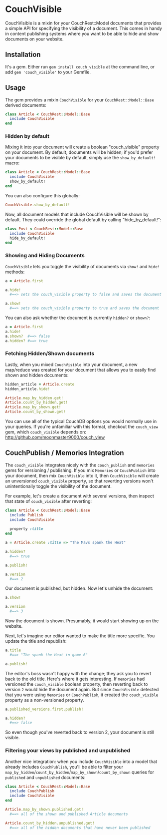 # CouchVisible

CouchVisible is a mixin for your CouchRest::Model documents that provides a simple API for specifying the visibility of a document. This comes in handy in content publishing systems where you want to be able to hide and show documents on your website.  

## Installation

It's a gem. Either run `gem install couch_visible` at the command line, or add `gem 'couch_visible'` to your Gemfile.

## Usage

The gem provides a mixin `CouchVisible` for your `CouchRest::Model::Base` derived documents:

```ruby
class Article < CouchRest::Model::Base
  include CouchVisible
end
```

### Hidden by default

Mixing it into your document will create a boolean "couch_visible" property on your document. By default, documents will be hidden; if you'd prefer your documents to be visible by default, simply use the `show_by_default!` macro: 

```ruby
class Article < CouchRest::Model::Base
  include CouchVisible
  show_by_default!
end
```

You can also configure this globally:
  
```ruby
CouchVisible.show_by_default!
```

Now, all document models that include CouchVisible will be shown by default. They could override the global default by calling "hide_by_default!":

```ruby
class Post < CouchRest::Model::Base
  include CouchVisible
  hide_by_default!
end
```

### Showing and Hiding Documents

`CouchVisible` lets you toggle the visibility of documents via `show!` and `hide!` methods:
    
```ruby
a = Article.first

a.hide! 
  #==> sets the couch_visible property to false and saves the document 

a.show!
  #==> sets the couch_visible property to true and saves the document
```

You can also ask whether the document is currently `hidden?` or `shown?`:
    
```ruby
a = Article.first
a.hide!   
a.shown?  #==> false
a.hidden? #==> true
```

### Fetching Hidden/Shown documents

Lastly, when you mixed `CouchVisible` into your document, a new map/reduce was created for your document that allows you to easily find shown and hidden documents:

```ruby
hidden_article = Article.create
hidden_article.hide!

Article.map_by_hidden.get!
Article.count_by_hidden.get!
Article.map_by_shown.get!
Article.count_by_shown.get!
```

You can use all of the typical CouchDB options you would normally use in your queries. If you're unfamiliar with this format, checkout the `couch_view` gem, which `couch_visible` depends on: http://github.com/moonmaster9000/couch_view

## CouchPublish / Memories Integration

The `couch_visible` integrates nicely with the `couch_publish` and `memories` gems for versioning / publishing. If you mix `Memories` or `CouchPublish` into your document, then mix `CouchVisible` into it, then `CouchVisible` will create an unversioned `couch_visible` property, so that reverting versions won't unintentionally toggle the visibility of the document.   

For example, let's create a document with several versions, then inspect that state of `couch_visible` after reverting:

```ruby
class Article < CouchRest::Model::Base
  include Publish
  include CouchVisible
  
  property :title
end

a = Article.create :title => "The Mavs spank the Heat"

a.hidden? 
  #==> true

a.publish!

a.version
  #==> 2
```

Our document is published, but hidden. Now let's unhide the document:

```ruby
a.show!

a.version 
  #==> 3
```

Now the document is shown. Presumably, it would start showing up on the website.

Next, let's imagine our editor wanted to make the title more specific. You update the title and republish: 

```ruby
a.title
  #==> "The spank the Heat in game 6"

a.publish!
```

The editor's boss wasn't happy with the change; they ask you to revert back to the old title. Here's where it gets interesting. If `memories` had versioned the `couch_visible` boolean property, then reverting back to version `2` would hide the document again. But since `CouchVisible` detected that you were using `Memories` or `CouchPublish`, it created the `couch_visible` property as a non-versioned property.  

```ruby
a.published_versions.first.publish! 

a.hidden?
  #==> false
```

So even though you've reverted back to version 2, your document is still visible. 

### Filtering your views by published and unpublished

Another nice integration: when you include `CouchVisible` into a model that already includes `CouchPublish`, you'll be able to filter your `map_by_hidden`/`count_by_hidden`/`map_by_shown`/`count_by_shown` queries for `published` and `unpublished` documents: 

```ruby
class Article < CouchRest::Model::Base
  include CouchPublish
  include CouchVisible
end

Article.map_by_shown.published.get!
  #==> all of the shown and published Article documents

Article.count_by_hidden.unpublished.get!
  #==> all of the hidden documents that have never been published
```
